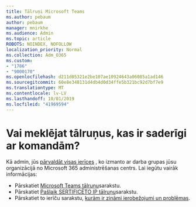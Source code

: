```yaml
---
title: Tālruņi Microsoft Teams
ms.author: pebaum
author: pebaum
manager: mnirkhe
ms.audience: Admin
ms.topic: article
ROBOTS: NOINDEX, NOFOLLOW
localization_priority: Normal
ms.collection: Adm_O365
ms.custom:
- "1786"
- "9000170"
ms.openlocfilehash: d211d05321e2be107ae10924643a06085a1ad146
ms.sourcegitcommit: 60e8e348131d4db4d0d34ffe5b321bc92d7bf7e9
ms.translationtype: MT
ms.contentlocale: lv-LV
ms.lasthandoff: 10/01/2019
ms.locfileid: "41969594"
---
```

# <a name="are-you-looking-for-phones-that-are-compatible-with-teams"></a>Vai meklējat tālruņus, kas ir saderīgi ar komandām?

Kā admin, jūs [pārvaldāt visas ierīces](https://docs.microsoft.com/microsoftteams/device-management) , ko izmanto ar darba grupas jūsu organizācijā no Microsoft 365 administrēšanas centrs. Lai iegūtu vairāk informācijas: 

- Pārskatiet [Microsoft Teams tālruņu](https://docs.microsoft.com/microsoftteams/phones-for-teams)sarakstu. 
- Pārskatiet [Pašlaik SERTIFICĒTO IP tālruņu](https://docs.microsoft.com/microsoftteams/teams-ip-phones#currently-certified-ip-phones)sarakstu. 
- Pārskatiet to ierīču sarakstu, [kurām ir zināmi ierobežojumi un problēmas](https://support.office.com/article/control-calls-using-a-headset-in-teams-65d6e104-444d-4013-b8c2-f11317dd69a8). 